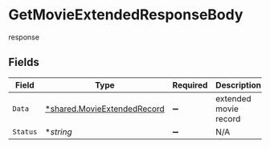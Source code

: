# GetMovieExtendedResponseBody

response


## Fields

| Field                                                                     | Type                                                                      | Required                                                                  | Description                                                               |
| ------------------------------------------------------------------------- | ------------------------------------------------------------------------- | ------------------------------------------------------------------------- | ------------------------------------------------------------------------- |
| `Data`                                                                    | [*shared.MovieExtendedRecord](../../models/shared/movieextendedrecord.md) | :heavy_minus_sign:                                                        | extended movie record                                                     |
| `Status`                                                                  | **string*                                                                 | :heavy_minus_sign:                                                        | N/A                                                                       |
